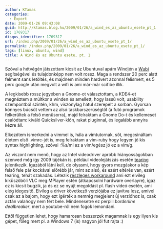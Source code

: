 ```yaml
---
author: KTamas
categories:
  - Export
date: 2009-01-26 09:43:08
guid: http://ktamas.blog.hu/2009/01/26/a_wind_es_az_ubuntu_esete_pt_1
id: 1769317
disqus_identifier: 1769317
url: /index.php/2009/01/26/a_wind_es_az_ubuntu_esete_pt_1/
permalink: /index.php/2009/01/26/a_wind_es_az_ubuntu_esete_pt_1/
tags: [linux, ubuntu, wind]
title: A Wind és az Ubuntu esete, pt. 1
---
```


Szóval a hétvégén játszottam kicsit az Ubuntuval apám Windjén a <a href="http://wubi.sf.net" target="_blank">Wubi</a> segítségével és tulajdonképp nem volt rossz. Maga a rendszer 20 perc alatt felment sans letöltés, és majdnem minden hardvert azonnal felismert, es 5 perc google után megvolt a wifi is ami már-már scifibe illik. 

A legkisebb rossz jegyében a Gnome-ot választottam, a KDE4-et megnéztem a múltkor a winden és amellett, hogy lassú volt, usability szempontból szintén, khm, viszonylag hátul szerepelt a sorban. Gyorsan könnyes búcsút vettem az alsó taskbarszerüségtől (a futó programok felkerültek a felső menüsorra), majd felraktam a Gnome Do-t és kellemeset csalódtam: kiváló Quicksilver-klón, rakat pluginnal, és legalább annyira kézre áll. 

Elkezdtem ismerkedni a vimmel is, hála a vimtutornak, sőt, megcsináltam életem első .vimrc-jét is, meg felraktam a vim-ruby hogy legyen jó kis syntax highlighting, szóval <esc>:%s/mi az a vim/egész jó ez a vim/g. 

Az viszont nem menő, hogy az Intel videodriver apróbb hiányosságokban szenved még így 2009 tájékán is, például videolejátszás esetén <a href="http://en.wikipedia.org/wiki/Page_tearing" target="_blank">tearing</a> jelentkezik. Igazából látni kell, de olyasmi, hogy gyors mozgáskor a kép felső fele pár kockával előrébb jár, mint az alsó, és ezért eltérés van, ezért tearing, tehát szakadás. Létezik <a href="https://bugs.launchpad.net/ubuntu/intrepid/+source/xserver-xorg-video-intel/+bug/278318" target="_blank">részleges workaround</a> ami ezt elvileg kiküszöböli VLC meg MPlayer estén (átkapcsolni hardware overlayre), igaz ez is kicsit bugzik, ja és ez se nyújt megoldást pl. flash videó esetén, ami elég idegesítő. Elvileg a driver következő verziójába ez javítva lesz, amivel csak az a bajom, hogy ezt igérték a nemrég megjelent új verzióhoz is, csak aztán valahogy nem fért bele. Mindenesetre ez perpill _borderline dealbreaker_, mert a youtube-ról nem fogok lemondani. 

Ettől független lehet, hogy hamarosan beszerzek magamnak is egy ilyen kis gépet, főleg mert pl. a Windows 7 (is) nagyon jól fut rajta :)</esc>
